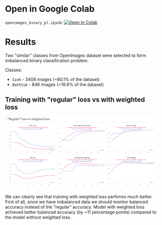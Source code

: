 # Open in Google Colab
`openimages_binary_pl.ipynb`: <a target="_blank" href="https://colab.research.google.com/github/abojda/deepdrive_course/blob/main/notebooks/10/10.openimages_binary_pl.ipynb"><img src="https://colab.research.google.com/assets/colab-badge.svg" alt="Open In Colab"/></a>

# Results
Two "similar" classes from OpenImages dataset were selected to form imbalanced binary classification problem.

Classes:
- `Sink` - 3408 images (~80.1% of the dataset)
- `Bathtub` - 846 images (~19.9% of the dataset)

## Training with "regular" loss vs with weighted loss
![binary_results](img/binary_results.png)

We can clearly see that training with weighted loss performs much better. First of all, since we have imbalanced data we should monitor balanced accuracy instead of the "regular" accuracy. Model with weighted loss achieved better balanced accuracy (by ~11 percentage points) compared to the model without weighted loss.
